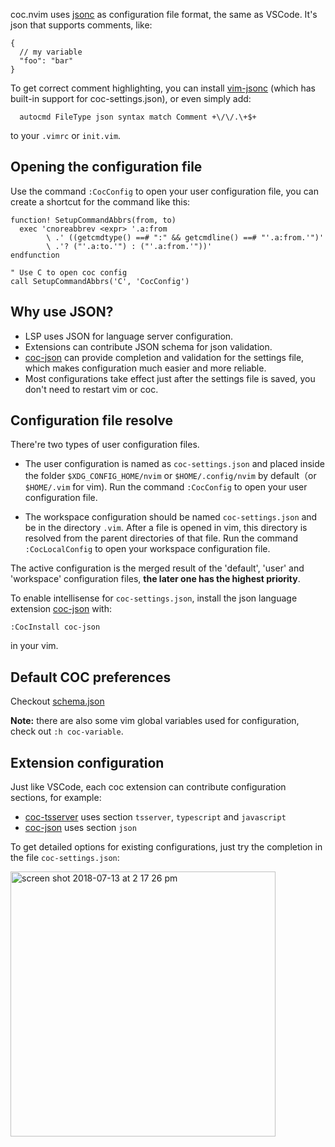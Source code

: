 coc.nvim uses [jsonc](https://code.visualstudio.com/docs/languages/json) as configuration file format, the same as VSCode.
It's json that supports comments, like:

``` jsonc
{
  // my variable
  "foo": "bar"
}
```

To get correct comment highlighting, you can install [vim-jsonc](https://github.com/kevinoid/vim-jsonc) (which has built-in support for coc-settings.json), or even simply add:
``` vim
  autocmd FileType json syntax match Comment +\/\/.\+$+
```
to your `.vimrc` or `init.vim`.

## Opening the configuration file

Use the command `:CocConfig` to open your user configuration file, you can create a shortcut for the command like this:
``` vim
function! SetupCommandAbbrs(from, to)
  exec 'cnoreabbrev <expr> '.a:from
        \ .' ((getcmdtype() ==# ":" && getcmdline() ==# "'.a:from.'")'
        \ .'? ("'.a:to.'") : ("'.a:from.'"))'
endfunction

" Use C to open coc config
call SetupCommandAbbrs('C', 'CocConfig')
```

## Why use JSON?

* LSP uses JSON for language server configuration.
* Extensions can contribute JSON schema for json validation.
* [coc-json](https://github.com/neoclide/coc-json) can provide completion and validation for the settings file, which makes configuration much easier and more reliable.
* Most configurations take effect just after the settings file is saved, you don't need to restart vim or coc.

## Configuration file resolve

There're two types of user configuration files.

* The user configuration is named as `coc-settings.json` and placed inside the folder `$XDG_CONFIG_HOME/nvim` or `$HOME/.config/nvim` by default（or `$HOME/.vim` for vim). Run the command `:CocConfig` to open your user configuration file. 

* The workspace configuration should be named `coc-settings.json` and be in the directory `.vim`. 
After a file is opened in vim, this directory is resolved from the parent directories of that file. Run the command `:CocLocalConfig` to open your workspace configuration file. 

The active configuration is the merged result of the 'default', 'user' and 'workspace' configuration files, **the later one has the highest priority**.

To enable intellisense for `coc-settings.json`, install the json language extension [coc-json](https://github.com/neoclide/coc-json) with:
```
:CocInstall coc-json
```
in your vim.

## Default COC preferences

Checkout [schema.json](https://github.com/neoclide/coc.nvim/blob/master/data/schema.json)

**Note:** there are also some vim global variables used for configuration, check out `:h coc-variable`.

## Extension configuration

Just like VSCode, each coc extension can contribute configuration sections, for example:

* [coc-tsserver](https://github.com/neoclide/coc-tsserver) uses section `tsserver`, `typescript` and `javascript`
* [coc-json](https://github.com/neoclide/coc-json) uses section `json`

To get detailed options for existing configurations, just try the completion in the file `coc-settings.json`:

<img width="424" alt="screen shot 2018-07-13 at 2 17 26 pm" src="https://user-images.githubusercontent.com/251450/42675689-c9eb04e2-86a7-11e8-94b8-792f247a7394.png">